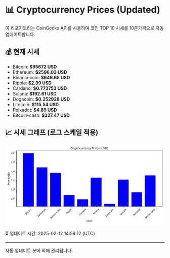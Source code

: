 
# 📊 Cryptocurrency Prices (Updated)

이 리포지토리는 CoinGecko API를 사용하여 코인 TOP 10 시세를 10분가격으로 자동 업데이트합니다.

## 💰 현재 시세
- Bitcoin: **$95672 USD**
- Ethereum: **$2596.03 USD**
- Binancecoin: **$646.65 USD**
- Ripple: **$2.39 USD**
- Cardano: **$0.773753 USD**
- Solana: **$192.61 USD**
- Dogecoin: **$0.252928 USD**
- Litecoin: **$115.54 USD**
- Polkadot: **$4.89 USD**
- Bitcoin-cash: **$327.47 USD**

## 📈 시세 그래프 (로그 스케일 적용)
![Crypto Prices](crypto_prices.png)

⏳ 업데이트 시간: 2025-02-12 14:59:12 (UTC)

---
자동 업데이트 봇에 의해 관리됩니다.
